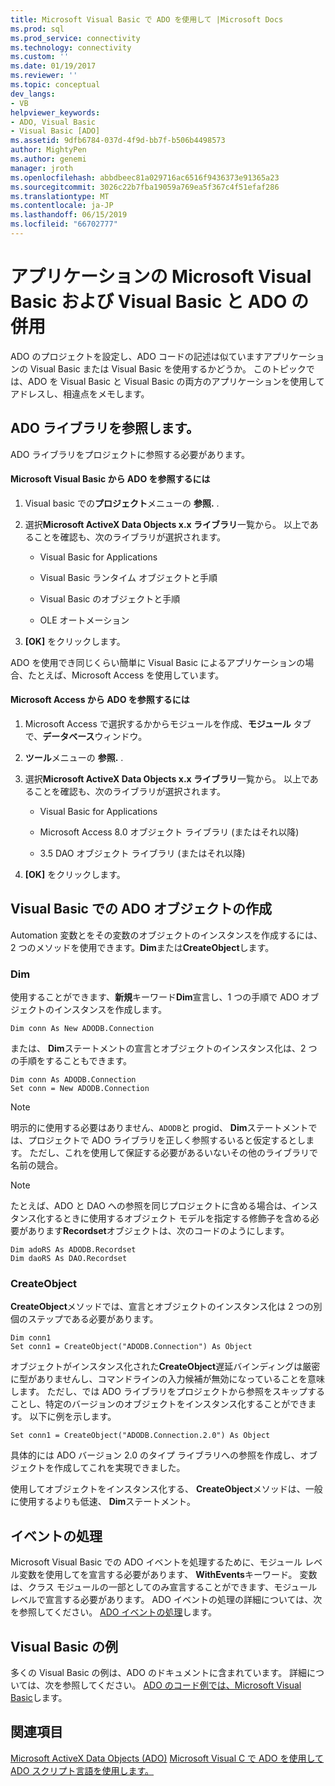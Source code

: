 ```yaml
---
title: Microsoft Visual Basic で ADO を使用して |Microsoft Docs
ms.prod: sql
ms.prod_service: connectivity
ms.technology: connectivity
ms.custom: ''
ms.date: 01/19/2017
ms.reviewer: ''
ms.topic: conceptual
dev_langs:
- VB
helpviewer_keywords:
- ADO, Visual Basic
- Visual Basic [ADO]
ms.assetid: 9dfb6784-037d-4f9d-bb7f-b506b4498573
author: MightyPen
ms.author: genemi
manager: jroth
ms.openlocfilehash: abbdbeec81a029716ac6516f9436373e91365a23
ms.sourcegitcommit: 3026c22b7fba19059a769ea5f367c4f51efaf286
ms.translationtype: MT
ms.contentlocale: ja-JP
ms.lasthandoff: 06/15/2019
ms.locfileid: "66702777"
---
```

# <a name="using-ado-with-microsoft-visual-basic-and-visual-basic-for-applications"></a>アプリケーションの Microsoft Visual Basic および Visual Basic と ADO の併用
ADO のプロジェクトを設定し、ADO コードの記述は似ていますアプリケーションの Visual Basic または Visual Basic を使用するかどうか。 このトピックでは、ADO を Visual Basic と Visual Basic の両方のアプリケーションを使用してアドレスし、相違点をメモします。

## <a name="referencing-the-ado-library"></a>ADO ライブラリを参照します。
 ADO ライブラリをプロジェクトに参照する必要があります。

#### <a name="to-reference-ado-from-microsoft-visual-basic"></a>Microsoft Visual Basic から ADO を参照するには

1.  Visual basic での**プロジェクト**メニューの **参照.** .

2.  選択**Microsoft ActiveX Data Objects x.x ライブラリ**一覧から。 以上であることを確認も、次のライブラリが選択されます。

    -   Visual Basic for Applications

    -   Visual Basic ランタイム オブジェクトと手順

    -   Visual Basic のオブジェクトと手順

    -   OLE オートメーション

3.  **[OK]** をクリックします。

 ADO を使用でき同じくらい簡単に Visual Basic によるアプリケーションの場合、たとえば、Microsoft Access を使用しています。

#### <a name="to-reference-ado-from-microsoft-access"></a>Microsoft Access から ADO を参照するには

1.  Microsoft Access で選択するかからモジュールを作成、**モジュール** タブで、**データベース**ウィンドウ。

2.  **ツール**メニューの **参照.** .

3.  選択**Microsoft ActiveX Data Objects x.x ライブラリ**一覧から。 以上であることを確認も、次のライブラリが選択されます。

    -   Visual Basic for Applications

    -   Microsoft Access 8.0 オブジェクト ライブラリ (またはそれ以降)

    -   3\.5 DAO オブジェクト ライブラリ (またはそれ以降)

4.  **[OK]** をクリックします。

## <a name="creating-ado-objects-in-visual-basic"></a>Visual Basic での ADO オブジェクトの作成
 Automation 変数とをその変数のオブジェクトのインスタンスを作成するには、2 つのメソッドを使用できます。**Dim**または**CreateObject**します。

### <a name="dim"></a>Dim
 使用することができます、**新規**キーワード**Dim**宣言し、1 つの手順で ADO オブジェクトのインスタンスを作成します。

```
Dim conn As New ADODB.Connection
```

 または、 **Dim**ステートメントの宣言とオブジェクトのインスタンス化は、2 つの手順をすることもできます。

```
Dim conn As ADODB.Connection
Set conn = New ADODB.Connection
```

> [!NOTE]
>  明示的に使用する必要はありません、`ADODB`と progid、 **Dim**ステートメントでは、プロジェクトで ADO ライブラリを正しく参照するいると仮定するとします。 ただし、これを使用して保証する必要があるいないその他のライブラリで名前の競合。

> [!NOTE]
>  たとえば、ADO と DAO への参照を同じプロジェクトに含める場合は、インスタンス化するときに使用するオブジェクト モデルを指定する修飾子を含める必要があります**Recordset**オブジェクトは、次のコードのようにします。

```
Dim adoRS As ADODB.Recordset
Dim daoRS As DAO.Recordset
```

### <a name="createobject"></a>CreateObject
 **CreateObject**メソッドでは、宣言とオブジェクトのインスタンス化は 2 つの別個のステップである必要があります。

```
Dim conn1
Set conn1 = CreateObject("ADODB.Connection") As Object
```

 オブジェクトがインスタンス化された**CreateObject**遅延バインディングは厳密に型がありませんし、コマンドラインの入力候補が無効になっていることを意味します。 ただし、では ADO ライブラリをプロジェクトから参照をスキップすることし、特定のバージョンのオブジェクトをインスタンス化することができます。 以下に例を示します。

```
Set conn1 = CreateObject("ADODB.Connection.2.0") As Object
```

 具体的には ADO バージョン 2.0 のタイプ ライブラリへの参照を作成し、オブジェクトを作成してこれを実現できました。

 使用してオブジェクトをインスタンス化する、 **CreateObject**メソッドは、一般に使用するよりも低速、 **Dim**ステートメント。

## <a name="handling-events"></a>イベントの処理
 Microsoft Visual Basic での ADO イベントを処理するために、モジュール レベル変数を使用してを宣言する必要があります、 **WithEvents**キーワード。 変数は、クラス モジュールの一部としてのみ宣言することができます、モジュール レベルで宣言する必要があります。 ADO イベントの処理の詳細については、次を参照してください。 [ADO イベントの処理](../../../ado/guide/data/handling-ado-events.md)します。

## <a name="visual-basic-examples"></a>Visual Basic の例
 多くの Visual Basic の例は、ADO のドキュメントに含まれています。 詳細については、次を参照してください。 [ADO のコード例では、Microsoft Visual Basic](../../../ado/reference/ado-api/ado-code-examples-in-visual-basic.md)します。

## <a name="see-also"></a>関連項目
 [Microsoft ActiveX Data Objects (ADO)](../../../ado/microsoft-activex-data-objects-ado.md) [Microsoft Visual C で ADO を使用して](../../../ado/guide/appendixes/using-ado-with-microsoft-visual-c.md) [ADO スクリプト言語を使用します。](../../../ado/guide/appendixes/using-ado-with-scripting-languages.md)
